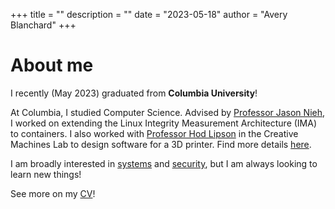 +++
title = ""
description = ""
date = "2023-05-18"
author = "Avery Blanchard"
+++

# About me 
I recently (May 2023) graduated from **Columbia University**!

At Columbia, I studied Computer Science. Advised by [Professor Jason Nieh](https://www.cs.columbia.edu/~nieh/), I worked on extending the Linux Integrity Measurement Architecture (IMA) to containers. I also worked with [Professor Hod Lipson](https://www.hodlipson.com/) in the Creative Machines Lab to design software for a 3D printer. Find more details [here](https://avery-blanchard.github.io/projects).

I am broadly interested in [systems](http://doc.cat-v.org/bell_labs/utah2000/utah2000.pdf) and [security](https://xkcd.com/2385/), but I am always looking to learn new things!

See more on my [CV](https://avery-blanchard.github.io/cv)!

